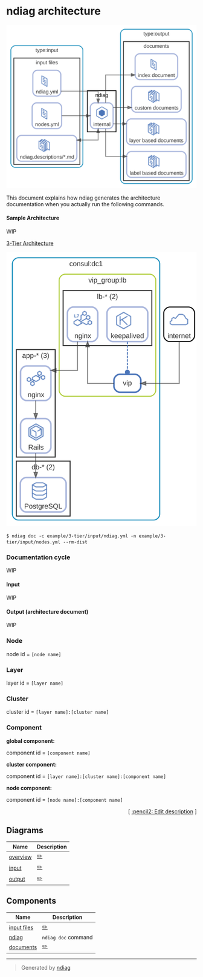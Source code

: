 # ndiag architecture

![diagram](diagram-overview.svg)

This document explains how ndiag generates the architecture documentation when you actually run the following commands.

#### Sample Architecture

WIP

[3-Tier Architecture](/example/3-tier/output/README.md)

![3tier](/example/3-tier/output/diagram-overview.svg)

``` console
$ ndiag doc -c example/3-tier/input/ndiag.yml -n example/3-tier/input/nodes.yml --rm-dist
```

### Documentation cycle

WIP

#### Input

WIP

#### Output (architecture document)

WIP

### Node

node id = `[node name]`

### Layer

layer id = `[layer name]`

### Cluster

cluster id = `[layer name]:[cluster name]`

### Component

**global component:**

component id = `[component name]`

**cluster component:**

component id = `[layer name]:[cluster name]:[component name]`

**node component:**

component id = `[node name]:[component name]`


<p align="right">
  [ <a href="../ndiag.descriptions/_index.md">:pencil2: Edit description</a> ]
<p>


## Diagrams

| Name | Description |
| --- | --- |
| [overview](diagram-overview.md) | <a href="../ndiag.descriptions/_diagram-overview.md">:pencil2:</a> |
| [input](diagram-input.md) | <a href="../ndiag.descriptions/_diagram-input.md">:pencil2:</a> |
| [output](diagram-output.md) | <a href="../ndiag.descriptions/_diagram-output.md">:pencil2:</a> |



## Components

| Name | Description |
| --- | --- |
| [input files](node-input_files.md) | <a href="../ndiag.descriptions/_node-input_files.md">:pencil2:</a> |
| [ndiag](node-ndiag.md) | `ndiag doc` command |
| [documents](node-documents.md) | <a href="../ndiag.descriptions/_node-documents.md">:pencil2:</a> |



---

> Generated by [ndiag](https://github.com/k1LoW/ndiag)
